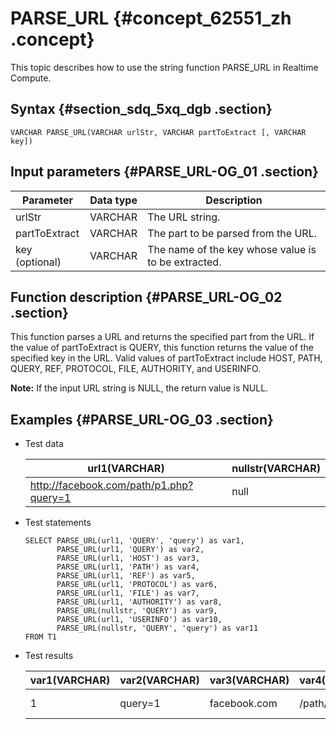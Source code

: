 # PARSE\_URL {#concept_62551_zh .concept}

This topic describes how to use the string function PARSE\_URL in Realtime Compute.

## Syntax {#section_sdq_5xq_dgb .section}

```language-sql
VARCHAR PARSE_URL(VARCHAR urlStr, VARCHAR partToExtract [, VARCHAR key])

```

## Input parameters {#PARSE_URL-OG_01 .section}

|Parameter|Data type|Description|
|---------|---------|-----------|
|urlStr|VARCHAR|The URL string.|
|partToExtract|VARCHAR|The part to be parsed from the URL.|
|key \(optional\)|VARCHAR|The name of the key whose value is to be extracted.|

## Function description {#PARSE_URL-OG_02 .section}

This function parses a URL and returns the specified part from the URL. If the value of partToExtract is QUERY, this function returns the value of the specified key in the URL. Valid values of partToExtract include HOST, PATH, QUERY, REF, PROTOCOL, FILE, AUTHORITY, and USERINFO.

**Note:** If the input URL string is NULL, the return value is NULL.

## Examples {#PARSE_URL-OG_03 .section}

-   Test data

    |url1\(VARCHAR\)|nullstr\(VARCHAR\)|
    |---------------|------------------|
    |http://facebook.com/path/p1.php?query=1|null|

-   Test statements

    ```language-sql
    SELECT PARSE_URL(url1, 'QUERY', 'query') as var1,
           PARSE_URL(url1, 'QUERY') as var2,
           PARSE_URL(url1, 'HOST') as var3,
           PARSE_URL(url1, 'PATH') as var4,
           PARSE_URL(url1, 'REF') as var5,
           PARSE_URL(url1, 'PROTOCOL') as var6,
           PARSE_URL(url1, 'FILE') as var7,
           PARSE_URL(url1, 'AUTHORITY') as var8,
           PARSE_URL(nullstr, 'QUERY') as var9,
           PARSE_URL(url1, 'USERINFO') as var10,
           PARSE_URL(nullstr, 'QUERY', 'query') as var11
    FROM T1
    
    ```

-   Test results

    |var1\(VARCHAR\)|var2\(VARCHAR\)|var3\(VARCHAR\)|var4\(VARCHAR\)|var5\(VARCHAR\)|var6\(VARCHAR\)|var7\(VARCHAR\)|var8\(VARCHAR\)|var9\(VARCHAR\)|var10\(VARCHAR\)|var11\(VARCHAR\)|
    |---------------|---------------|---------------|---------------|---------------|---------------|---------------|---------------|---------------|----------------|----------------|
    |1|query=1|facebook.com|/path/p1.php|null|http|/path/p1.php? query=1|facebook.com|null|null|null|


